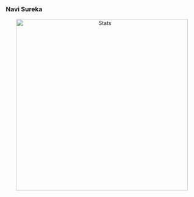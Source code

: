 

  ### Navi Sureka
    
<p align="center">
    <img src="https://github-readme-streak-stats.herokuapp.com/?user=23navi" max-width="100%" width="450px" alt="Stats">
</p>
